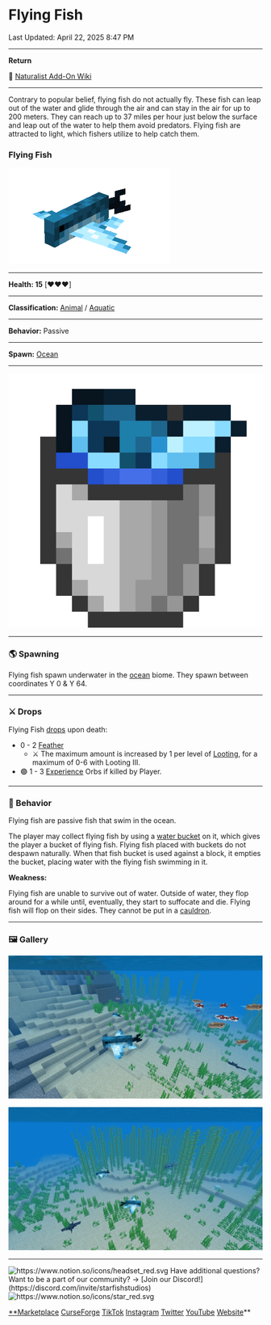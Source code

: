 # Flying Fish

Last Updated: April 22, 2025 8:47 PM

---

**Return**

🐻 [Naturalist Add-On Wiki](https://www.notion.so/1a7a9a61c3f1800c8e32e893d6e7f430?pvs=21)

---

Contrary to popular belief, flying fish do not actually fly. These fish can leap out of the water and glide through the air and can stay in the air for up to 200 meters. They can reach up to 37 miles per hour just below the surface and leap out of the water to help them avoid predators. Flying fish are attracted to light, which fishers utilize to help catch them. 

<aside>

### **Flying Fish**

![flying_fish.gif](Flying%20Fish%201dd816019a9f817a974fe692353c04c0/flying_fish.gif)

---

**Health: 15** [♥️♥️♥️]

---

**Classification:** [Animal](https://minecraft.fandom.com/wiki/Animal) / [Aquatic](https://minecraft.fandom.com/wiki/Aquatic)

---

**Behavior:** Passive

---

**Spawn:** [Ocean](https://minecraft.wiki/w/Ocean)

---

![bucket_flying_fish.png](Flying%20Fish%201dd816019a9f817a974fe692353c04c0/bucket_flying_fish.png)

</aside>

---

### 🌎 Spawning

Flying fish spawn underwater in the [ocean](https://minecraft.wiki/w/Ocean) biome. They spawn between coordinates Y 0 & Y 64.

---

### ⚔️ Drops

Flying Fish [drops](https://minecraft.fandom.com/wiki/Drops) upon death:

- 0 - 2 [Feather](https://minecraft.wiki/w/Feather)
    - ⚔️ The maximum amount is increased by 1 per level of [Looting](https://minecraft.fandom.com/wiki/Looting), for a maximum of 0-6 with Looting III.
- 🟢 1 - 3 [Experience](https://minecraft.fandom.com/wiki/Experience) Orbs if killed by Player.

---

### 🧠 Behavior

Flying fish are passive fish that swim in the ocean.

The player may collect flying fish by using a [water bucket](https://minecraft.fandom.com/wiki/Water_bucket) on it, which gives the player a bucket of flying fish. Flying fish placed with buckets do not despawn naturally. When that fish bucket is used against a block, it empties the bucket, placing water with the flying fish swimming in it.

**Weakness:**

Flying fish are unable to survive out of water. Outside of water, they flop around for a while until, eventually, they start to suffocate and die. Flying fish will flop on their sides. They cannot be put in a [cauldron](https://minecraft.fandom.com/wiki/Cauldron).

---

### 🖼️ Gallery

![flying fish.PNG](Flying%20Fish%201dd816019a9f817a974fe692353c04c0/flying_fish.png)

![flying_ff.PNG](Flying%20Fish%201dd816019a9f817a974fe692353c04c0/flying_ff.png)

---

<aside>
<img src="https://www.notion.so/icons/headset_red.svg" alt="https://www.notion.so/icons/headset_red.svg" width="40px" /> Have additional questions? Want to be a part of our community? → [Join our Discord!](https://discord.com/invite/starfishstudios)

</aside>

<aside>
<img src="https://www.notion.so/icons/star_red.svg" alt="https://www.notion.so/icons/star_red.svg" width="40px" />

[**Marketplace](https://www.minecraft.net/en-us/marketplace/creator?name=Starfish%20Studios)      [CurseForge](https://www.curseforge.com/members/starfish_studios/projects)      [TikTok](https://www.tiktok.com/@starfishstudios)      [Instagram](https://www.instagram.com/starfishstudiosinc/)      [Twitter](https://twitter.com/starfishstudios)      [YouTube](https://www.youtube.com/@starfishstudios)      [Website](https://starfish-studios.com/)**

</aside>
